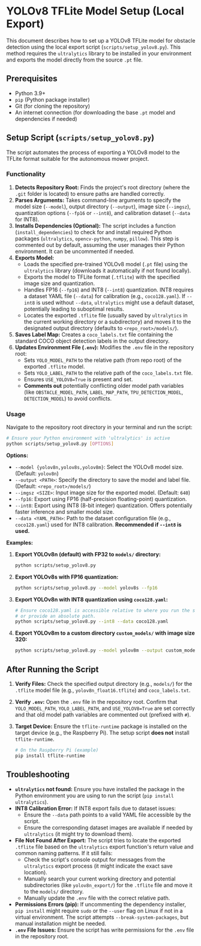 # YOLOv8 TFLite Model Setup (Local Export)

This document describes how to set up a YOLOv8 TFLite model for obstacle detection using the local export script (`scripts/setup_yolov8.py`). This method requires the `ultralytics` library to be installed in your environment and exports the model directly from the source `.pt` file.

## Prerequisites

- Python 3.9+
- `pip` (Python package installer)
- Git (for cloning the repository)
- An internet connection (for downloading the base `.pt` model and dependencies if needed)

## Setup Script (`scripts/setup_yolov8.py`)

The script automates the process of exporting a YOLOv8 model to the TFLite format suitable for the autonomous mower project.

### Functionality

1.  **Detects Repository Root:** Finds the project's root directory (where the `.git` folder is located) to ensure paths are handled correctly.
2.  **Parses Arguments:** Takes command-line arguments to specify the model size (`--model`), output directory (`--output`), image size (`--imgsz`), quantization options (`--fp16` or `--int8`), and calibration dataset (`--data` for INT8).
3.  **Installs Dependencies (Optional):** The script includes a function (`install_dependencies`) to check for and install required Python packages (`ultralytics`, `opencv-python`, `numpy`, `pillow`). This step is commented out by default, assuming the user manages their Python environment. It can be uncommented if needed.
4.  **Exports Model:**
    - Loads the specified pre-trained YOLOv8 model (`.pt` file) using the `ultralytics` library (downloads it automatically if not found locally).
    - Exports the model to TFLite format (`.tflite`) with the specified image size and quantization.
    - Handles FP16 (`--fp16`) and INT8 (`--int8`) quantization. INT8 requires a dataset YAML file (`--data`) for calibration (e.g., `coco128.yaml`). If `--int8` is used without `--data`, `ultralytics` might use a default dataset, potentially leading to suboptimal results.
    - Locates the exported `.tflite` file (usually saved by `ultralytics` in the current working directory or a subdirectory) and moves it to the designated output directory (defaults to `<repo_root>/models/`).
5.  **Saves Label Map:** Creates a `coco_labels.txt` file containing the standard COCO object detection labels in the output directory.
6.  **Updates Environment File (`.env`):** Modifies the `.env` file in the repository root:
    - Sets `YOLO_MODEL_PATH` to the relative path (from repo root) of the exported `.tflite` model.
    - Sets `YOLO_LABEL_PATH` to the relative path of the `coco_labels.txt` file.
    - Ensures `USE_YOLOV8=True` is present and set.
    - **Comments out** potentially conflicting older model path variables (like `OBSTACLE_MODEL_PATH`, `LABEL_MAP_PATH`, `TPU_DETECTION_MODEL`, `DETECTION_MODEL`) to avoid conflicts.

### Usage

Navigate to the repository root directory in your terminal and run the script:

```bash
# Ensure your Python environment with 'ultralytics' is active
python scripts/setup_yolov8.py [OPTIONS]
```

**Options:**

- `--model {yolov8n,yolov8s,yolov8m}`: Select the YOLOv8 model size. (Default: `yolov8n`)
- `--output <PATH>`: Specify the directory to save the model and label file. (Default: `<repo_root>/models/`)
- `--imgsz <SIZE>`: Input image size for the exported model. (Default: `640`)
- `--fp16`: Export using FP16 (half-precision floating-point) quantization.
- `--int8`: Export using INT8 (8-bit integer) quantization. Offers potentially faster inference and smaller model size.
- `--data <YAML_PATH>`: Path to the dataset configuration file (e.g., `coco128.yaml`) used for INT8 calibration. **Recommended if `--int8` is used.**

**Examples:**

1.  **Export YOLOv8n (default) with FP32 to `models/` directory:**

    ```bash
    python scripts/setup_yolov8.py
    ```

2.  **Export YOLOv8s with FP16 quantization:**

    ```bash
    python scripts/setup_yolov8.py --model yolov8s --fp16
    ```

3.  **Export YOLOv8n with INT8 quantization using `coco128.yaml`:**

    ```bash
    # Ensure coco128.yaml is accessible relative to where you run the script
    # or provide an absolute path.
    python scripts/setup_yolov8.py --int8 --data coco128.yaml
    ```

4.  **Export YOLOv8m to a custom directory `custom_models/` with image size 320:**

    ```bash
    python scripts/setup_yolov8.py --model yolov8m --output custom_models --imgsz 320
    ```

## After Running the Script

1.  **Verify Files:** Check the specified output directory (e.g., `models/`) for the `.tflite` model file (e.g., `yolov8n_float16.tflite`) and `coco_labels.txt`.
2.  **Verify `.env`:** Open the `.env` file in the repository root. Confirm that `YOLO_MODEL_PATH`, `YOLO_LABEL_PATH`, and `USE_YOLOV8=True` are set correctly and that old model path variables are commented out (prefixed with `#`).
3.  **Target Device:** Ensure the `tflite-runtime` package is installed on the target device (e.g., the Raspberry Pi). The setup script **does not** install `tflite-runtime`.

    ```bash
    # On the Raspberry Pi (example)
    pip install tflite-runtime
    ```

## Troubleshooting

- **`ultralytics` not found:** Ensure you have installed the package in the Python environment you are using to run the script (`pip install ultralytics`).
- **INT8 Calibration Error:** If INT8 export fails due to dataset issues:
  - Ensure the `--data` path points to a valid YAML file accessible by the script.
  - Ensure the corresponding dataset images are available if needed by `ultralytics` (it might try to download them).
- **File Not Found After Export:** The script tries to locate the exported `.tflite` file based on the `ultralytics` export function's return value and common naming patterns. If it still fails:
  - Check the script's console output for messages from the `ultralytics` export process (it might indicate the exact save location).
  - Manually search your current working directory and potential subdirectories (like `yolov8n_export/`) for the `.tflite` file and move it to the `models/` directory.
  - Manually update the `.env` file with the correct relative path.
- **Permissions Errors (pip):** If uncommenting the dependency installer, `pip install` might require `sudo` or the `--user` flag on Linux if not in a virtual environment. The script attempts `--break-system-packages`, but manual installation might be needed.
- **`.env` File Issues:** Ensure the script has write permissions for the `.env` file in the repository root.
